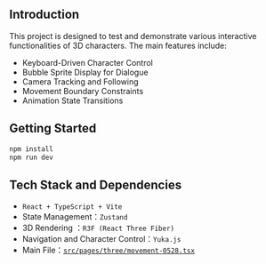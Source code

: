 

## Introduction

This project is designed to test and demonstrate various interactive functionalities of 3D characters. 
The main features include:
- Keyboard-Driven Character Control
- Bubble Sprite Display for Dialogue
- Camera Tracking and Following
- Movement Boundary Constraints
- Animation State Transitions

## Getting Started

```bash
npm install
npm run dev
```

## Tech Stack and Dependencies
- `React + TypeScript + Vite`
- State Management：`Zustand`
- 3D Rendering ：`R3F (React Three Fiber)`
- Navigation and Character Control：`Yuka.js`
- Main File：[`src/pages/three/movement-0528.tsx`](https://github.com/QuinnyT/threejs-r3f/blob/master/src/pages/three/movement-0528.tsx)

      

